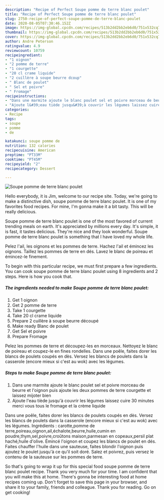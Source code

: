 ```yaml
---
description: "Recipe of Perfect Soupe pomme de terre blanc poulet"
title: "Recipe of Perfect Soupe pomme de terre blanc poulet"
slug: 2750-recipe-of-perfect-soupe-pomme-de-terre-blanc-poulet
date: 2020-08-05T07:30:46.152Z
image: https://img-global.cpcdn.com/recipes/513b2dd2bb2eb6d0/751x532cq70/soupe-pomme-de-terre-blanc-poulet-photo-principale-de-la-recette.jpg
thumbnail: https://img-global.cpcdn.com/recipes/513b2dd2bb2eb6d0/751x532cq70/soupe-pomme-de-terre-blanc-poulet-photo-principale-de-la-recette.jpg
cover: https://img-global.cpcdn.com/recipes/513b2dd2bb2eb6d0/751x532cq70/soupe-pomme-de-terre-blanc-poulet-photo-principale-de-la-recette.jpg
author: Andre Peterson
ratingvalue: 4.9
reviewcount: 10759
recipeingredient:
- "1 oignon"
- "2 pomme de terre"
- "1 courgette"
- "20 cl crame liquide"
- "2 cuillère à soupe beurre dcoup"
- " Blanc de poulet"
- " Sel et poivre"
- " Fromage"
recipeinstructions:
- "Dans une marmite ajoute le blanc poulet sel et poivre morceau de beurre et l&#39;oignon puis ajoute les deux pommes de terre courgette et laissez mijoter bien"
- "Ajoute l&#39;eau tiède jusqu&#39;à couvrir les légumes laissez cuire 30 minutes merci vous tous le fromage et la crème liquide"
categories:
- Recipe
tags:
- soupe
- pomme
- de

katakunci: soupe pomme de 
nutrition: 132 calories
recipecuisine: American
preptime: "PT33M"
cooktime: "PT45M"
recipeyield: "2"
recipecategory: Dessert

---
```



![Soupe pomme de terre blanc poulet](https://img-global.cpcdn.com/recipes/513b2dd2bb2eb6d0/751x532cq70/soupe-pomme-de-terre-blanc-poulet-photo-principale-de-la-recette.jpg)

Hello everybody, it is Jim, welcome to our recipe site. Today, we're going to make a distinctive dish, soupe pomme de terre blanc poulet. It is one of my favorites food recipes. For mine, I'm gonna make it a bit tasty. This will be really delicious.

Soupe pomme de terre blanc poulet is one of the most favored of current trending meals on earth. It's appreciated by millions every day. It's simple, it is fast, it tastes delicious. They're nice and they look wonderful. Soupe pomme de terre blanc poulet is something that I have loved my whole life.

Pelez l&#39;ail, les oignons et les pommes de terre. Hachez l&#39;ail et émincez les oignons. Taillez les pommes de terre en dés. Lavez le blanc de poireau et émincez-le finement.


To begin with this particular recipe, we must first prepare a few ingredients. You can cook soupe pomme de terre blanc poulet using 8 ingredients and 2 steps. Here is how you cook that.

<!--inarticleads1-->

##### The ingredients needed to make Soupe pomme de terre blanc poulet:

1. Get 1 oignon
1. Get 2 pomme de terre
1. Take 1 courgette
1. Take 20 cl crame liquide
1. Prepare 2 cuillère à soupe beurre découpé
1. Make ready  Blanc de poulet
1. Get  Sel et poivre
1. Prepare  Fromage


Pelez les pommes de terre et découpez-les en morceaux. Nettoyez le blanc de poireau et coupez-le en fines rondelles. Dans une poêle, faites dorer les blancs de poulets coupés en dès. Versez les blancs de poulets dans la casserole (encore mieux si c&#39;est au wok) avec les légumes. 

<!--inarticleads2-->

##### Steps to make Soupe pomme de terre blanc poulet:

1. Dans une marmite ajoute le blanc poulet sel et poivre morceau de beurre et l&#39;oignon puis ajoute les deux pommes de terre courgette et laissez mijoter bien
1. Ajoute l&#39;eau tiède jusqu&#39;à couvrir les légumes laissez cuire 30 minutes merci vous tous le fromage et la crème liquide


Dans une poêle, faites dorer les blancs de poulets coupés en dès. Versez les blancs de poulets dans la casserole (encore mieux si c&#39;est au wok) avec les légumes. Ingrédients : carotte,pomme de terre,poireau,oignon,ail,échalote,beurre,huile,cumin en poudre,thym,sel,poivre,croûtons maison,parmesan en copeaux,persil plat haché,huile d&#39;olive. Émincé l&#39;oignon et coupez les blancs de poulet en dés. Faites chauffer l&#39;huile dans une sauteuse, faites blondir l&#39;oignon puis ajoutez le poulet jusqu&#39;à ce qu&#39;il soit doré. Salez et poivrez, puis versez le contenu de la sauteuse sur les pommes de terre. 

So that's going to wrap it up for this special food soupe pomme de terre blanc poulet recipe. Thank you very much for your time. I am confident that you will make this at home. There's gonna be interesting food at home recipes coming up. Don't forget to save this page in your browser, and share it to your family, friends and colleague. Thank you for reading. Go on get cooking!
